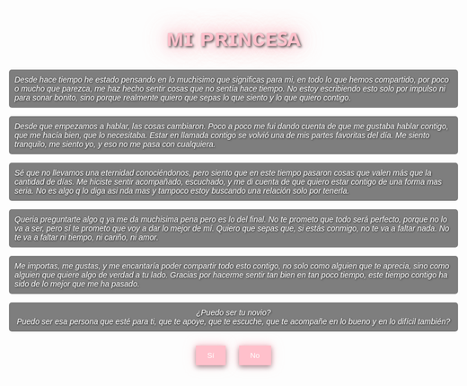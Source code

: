 <html lang="es">
<head>
    <meta charset="UTF-8">
    <meta name="viewport" content="width=device-width, initial-scale=1.0">
    <title>му ℓσνє 𝐕 ᥫ᭡ </title>
    <style>
        body {
            font-family: Arial, sans-serif;
            background-image: url('https://i0.wp.com/dailyanimeart.com/wp-content/uploads/2015/04/stand-guard-ichigo-orihime-by-mai-kuu1.png?fit=1200%2C729&ssl=1');
            background-size: cover;
            background-position: center;
            background-repeat: no-repeat;
            text-align: left;
            padding: 50px;
            max-width: 800px;
            margin: 0 auto;
        }
        h1 {
            color: #FFC0CB;
            text-shadow: 2px 2px 4px rgba(0, 0, 0, 0.7), 0 0 10px rgba(255, 255, 255, 0.5), 0 0 20px rgba(255, 255, 255, 0.3), 0 0 15px rgba(255, 192, 203, 0.8), 0 0 30px rgba(255, 192, 203, 0.5), 0 0 40px rgba(255, 192, 203, 0.7), 0 0 50px rgba(255, 192, 203, 0.4);
            text-align: center;
            font-size: 3em;
            font-weight: bold;
            margin-bottom: 30px;
        }
        p {
            color: #fff;
            text-shadow: 1px 1px 3px rgba(0, 0, 0, 0.7);
            margin-bottom: 15px;
            background-color: rgba(0, 0, 0, 0.5);
            padding: 10px;
            border-radius: 5px;
        }
        .italics {
            font-style: italic;
        }
        .center-content {
            text-align: center;
        }
        button {
            padding: 10px 20px;
            background-color: #FFC0CB;
            color: white;
            border: none;
            cursor: pointer;
            margin: 10px;
            box-shadow: 0 4px 8px rgba(0, 0, 0, 0.3), 0 0 10px rgba(255, 192, 203, 0.8), 0 0 20px rgba(255, 192, 203, 0.5);
        }
        button:hover {
            background-color: #FFB6C1;
            box-shadow: 0 4px 8px rgba(0, 0, 0, 0.3), 0 0 15px rgba(255, 192, 203, 0.9), 0 0 25px rgba(255, 192, 203, 0.6);
        }
        #noButton {
            position: relative;
        }
        #mensaje {
            color: #fff;
            text-shadow: 1px 1px 3px rgba(0, 0, 0, 0.7);
        }
        #mensaje p {
            margin-bottom: 10px;
            background-color: rgba(0, 0, 0, 0.5);
            padding: 10px;
            border-radius: 5px;
        }
    </style>
</head>
<body>
    <h1>ᴍɪ ᴘʀɪɴᴄᴇꜱᴀ</h1>
    <p class="italics">Desde hace tiempo he estado pensando en lo muchisimo que significas para mi, en todo lo que hemos compartido, por poco o mucho que parezca, me haz hecho sentir cosas que no sentía hace tiempo. No estoy escribiendo esto solo por impulso ni para sonar bonito, sino porque realmente quiero que sepas lo que siento y lo que quiero contigo.</p>
    <p class="italics">Desde que empezamos a hablar, las cosas cambiaron. Poco a poco me fui dando cuenta de que me gustaba hablar contigo, que me hacía bien, que lo necesitaba. Estar en llamada contigo se volvió una de mis partes favoritas del día. Me siento tranquilo, me siento yo, y eso no me pasa con cualquiera.</p>
    <p class="italics">Sé que no llevamos una eternidad conociéndonos, pero siento que en este tiempo pasaron cosas que valen más que la cantidad de días. Me hiciste sentir acompañado, escuchado, y me di cuenta de que quiero estar contigo de una forma mas seria. No es algo q lo diga asi nda mas y tampoco estoy buscando una relación solo por tenerla.</p>
    <p class="italics">Queria preguntarte algo q ya me da muchisima pena pero es lo del final. No te prometo que todo será perfecto, porque no lo va a ser, pero sí te prometo que voy a dar lo mejor de mí. Quiero que sepas que, si estás conmigo, no te va a faltar nada. No te va a faltar ni tiempo, ni cariño, ni amor.</p>
    <p class="italics">Me importas, me gustas, y me encantaría poder compartir todo esto contigo, no solo como alguien que te aprecia, sino como alguien que quiere algo de verdad a tu lado. Gracias por hacerme sentir tan bien en tan poco tiempo, este tiempo contigo ha sido de lo mejor que me ha pasado.</p>
    <div class="center-content">
        <p class="italics">¿Puedo ser tu novio?<br>
        Puedo ser esa persona que esté para ti, que te apoye, que te escuche, que te acompañe en lo bueno y en lo difícil también?</p>
        <button id="siButton" onclick="cambiarTexto()">Sí</button>
        <button id="noButton" onmouseover="moverBoton()">No</button>
    </div>
    <div id="mensaje"></div>
    <script>
        function cambiarTexto() {
            document.getElementById("mensaje").innerHTML = `
                <p>Gracias por decir que sí. En serio, gracias por confiar en mí, por aceptarme ser tu pareja, aunque apenas comienza, ya significa muchísimo para mi.</p>
                <p>Te prometeria mil cosas aunque solo sean palabras y proximamente te lo demuestro con hechos, pero sí te prometo algo real: compromiso, respeto, cuidado y tiempo. Prometo darte lo mejor de mí, incluso en los días que me sienta para la mierda.</p>
                <p>Te aviso que no te quiero para pasar el rato, ni por llenar un vacio, te quiero para darte todo lo que te mereces, el amor que te mereces, demostrarte como de verdad tienes que ser tratada. Algo que tenga sentido, que crezca cada vez mas con el tiempo.</p>
                <p>Me importas muchisiimoo mas de lo que imaginás, por vos estoy dispuesto a dar mucho, basicamente todo. No porque lo sienta como una obligación, sino porque yo quiero hacerlo. Porque cuando alguien te hace sentir bien con solo estar, lo mínimo que uno puede querer es hacer lo mismo por ella.</p>
                <p>Quiero cuidarte, apoyarte, estar siempre para vos, quiero ser tu paz, no causarte caos. Porque algo que lo tengo claro, es que vale la pena intentarlo contigo. Gracias por darme esta oportunidad. No la pienso desaprovechar.</p>
            `;
            document.getElementById("noButton").style.display = "none";
        }

        function moverBoton() {
            const button = document.getElementById("noButton");
            const maxX = window.innerWidth - button.offsetWidth - 20;
            const maxY = window.innerHeight - button.offsetHeight - 20;
            let randomX, randomY;
            do {
                randomX = Math.floor(Math.random() * maxX);
                randomY = Math.floor(Math.random() * maxY);
            } while (randomX > 200 && randomX < maxX - 200 && randomY > 100 && randomY < maxY - 100); // Evita el área central para no superponerse al texto
            button.style.left = randomX + "px";
            button.style.top = randomY + "px";
            button.style.position = "absolute";
        }
    </script>
</body>
</html>

